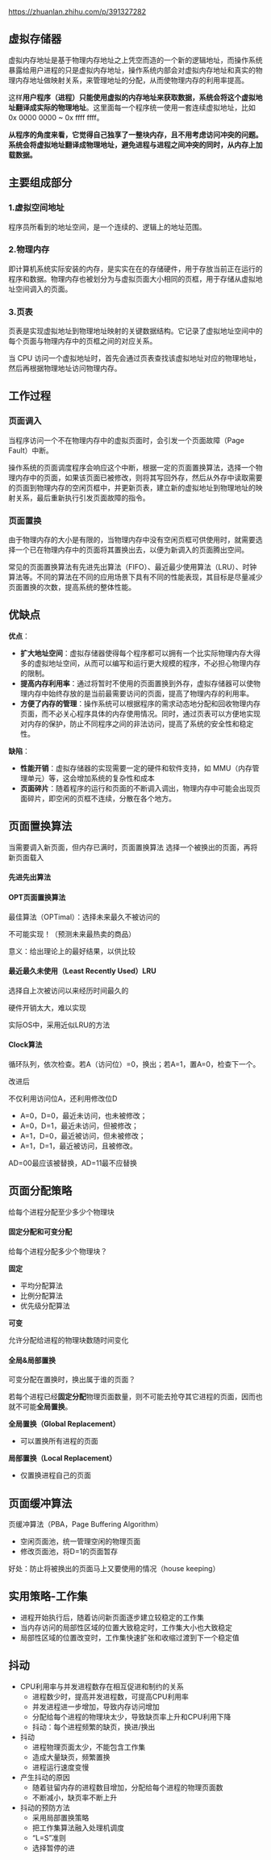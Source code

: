 
<https://zhuanlan.zhihu.com/p/391327282>
## 虚拟存储器
虚拟内存地址是基于物理内存地址之上凭空而造的一个新的逻辑地址，而操作系统暴露给用户进程的只是虚拟内存地址，操作系统内部会对虚拟内存地址和真实的物理内存地址做映射关系，来管理地址的分配，从而使物理内存的利用率提高。

这样**用户程序（进程）只能使用虚拟的内存地址来获取数据，系统会将这个虚拟地址翻译成实际的物理地址**。这里面每一个程序统一使用一套连续虚拟地址，比如 0x 0000 0000 ~ 0x ffff ffff。

**从程序的角度来看，它觉得自己独享了一整块内存，且不用考虑访问冲突的问题。系统会将虚拟地址翻译成物理地址，避免进程与进程之间冲突的同时，从内存上加载数据。**
## 主要组成部分
### 1.虚拟空间地址
程序员所看到的地址空间，是一个连续的、逻辑上的地址范围。
### 2.物理内存
即计算机系统实际安装的内存，是实实在在的存储硬件，用于存放当前正在运行的程序和数据。物理内存也被划分为与虚拟页面大小相同的页框，用于存储从虚拟地址空间调入的页面。
### 3.页表
页表是实现虚拟地址到物理地址映射的关键数据结构。它记录了虚拟地址空间中的每个页面与物理内存中的页框之间的对应关系。

当 CPU 访问一个虚拟地址时，首先会通过页表查找该虚拟地址对应的物理地址，然后再根据物理地址访问物理内存。
## 工作过程
### 页面调入
当程序访问一个不在物理内存中的虚拟页面时，会引发一个页面故障（Page Fault）中断。

操作系统的页面调度程序会响应这个中断，根据一定的页面置换算法，选择一个物理内存中的页面，如果该页面已被修改，则将其写回外存，然后从外存中读取需要的页面到物理内存的空闲页框中，并更新页表，建立新的虚拟地址到物理地址的映射关系，最后重新执行引发页面故障的指令。
### 页面置换
由于物理内存的大小是有限的，当物理内存中没有空闲页框可供使用时，就需要选择一个已在物理内存中的页面将其置换出去，以便为新调入的页面腾出空间。

常见的页面置换算法有先进先出算法（FIFO）、最近最少使用算法（LRU）、时钟算法等。不同的算法在不同的应用场景下具有不同的性能表现，其目标是尽量减少页面置换的次数，提高系统的整体性能。

## 优缺点
**优点**：
- **扩大地址空间**：虚拟存储器使得每个程序都可以拥有一个比实际物理内存大得多的虚拟地址空间，从而可以编写和运行更大规模的程序，不必担心物理内存的限制。
- **提高内存利用率**：通过将暂时不使用的页面置换到外存，虚拟存储器可以使物理内存中始终存放的是当前最需要访问的页面，提高了物理内存的利用率。
- **方便了内存的管理**：操作系统可以根据程序的需求动态地分配和回收物理内存页面，而不必关心程序具体的内存使用情况。同时，通过页表可以方便地实现对内存的保护，防止不同程序之间的非法访问，提高了系统的安全性和稳定性。

**缺陷**：
- **性能开销**：虚拟存储器的实现需要一定的硬件和软件支持，如 MMU（内存管理单元）等，这会增加系统的复杂性和成本
- **页面碎片**：随着程序的运行和页面的不断调入调出，物理内存中可能会出现页面碎片，即空闲的页框不连续，分散在各个地方。
## 页面置换算法

当需要调入新页面，但内存已满时，页面置换算法 选择一个被换出的页面，再将新页面载入

#### 先进先出算法

#### OPT页面置换算法

最佳算法（OPTimal）：选择未来最久不被访问的

不可能实现！（预测未来最热卖的商品）

意义：给出理论上的最好结果，以供比较

#### 最近最久未使用（Least Recently Used）LRU

选择自上次被访问以来经历时间最久的

硬件开销太大，难以实现

实际OS中，采用近似LRU的方法

#### Clock算法

循环队列，依次检查。若A（访问位）=0，换出；若A=1，置A=0，检查下一个。

改进后

不仅利用访问位A，还利用修改位D

- A=0，D=0，最近未访问，也未被修改；
- A=0，D=1，最近未访问，但被修改；
- A=1，D=0，最近被访问，但未被修改；
- A=1，D=1，最近被访问，且被修改。

AD=00最应该被替换，AD=11最不应替换

## 页面分配策略

给每个进程分配至少多少个物理块

#### 固定分配和可变分配
给每个进程分配多少个物理块？

**固定**

- 平均分配算法
- 比例分配算法
- 优先级分配算法
  
**可变**

允许分配给进程的物理块数随时间变化

#### 全局&局部置换

可变分配在置换时，换出属于谁的页面？

若每个进程已经**固定分配**物理页面数量，则不可能去抢夺其它进程的页面，因而也就不可能**全局置换**。

**全局置换（Global Replacement）**

- 可以置换所有进程的页面

**局部置换（Local Replacement）**

- 仅置换进程自己的页面

## 页面缓冲算法

页缓冲算法（PBA，Page Buffering Algorithm）

- 空闲页面池，统一管理空闲的物理页面
- 修改页面池，将D=1的页面暂存

好处：防止将被换出的页面马上又要使用的情况（house keeping）

## 实用策略-工作集

- 进程开始执行后，随着访问新页面逐步建立较稳定的工作集
- 当内存访问的局部性区域的位置大致稳定时，工作集大小也大致稳定
- 局部性区域的位置改变时，工作集快速扩张和收缩过渡到下一个稳定值

## 抖动

- CPU利用率与并发进程数存在相互促进和制约的关系
  - 进程数少时，提高并发进程数，可提高CPU利用率
  - 并发进程进一步增加，导致内存访问增加
  - 分配给每个进程的物理块太少，导致缺页率上升和CPU利用下降
  - 抖动：每个进程频繁的缺页，换进/换出
- 抖动
  - 进程物理页面太少，不能包含工作集
  - 造成大量缺页，频繁置换
  - 进程运行速度变慢
- 产生抖动的原因
  - 随着驻留内存的进程数目增加，分配给每个进程的物理页面数
  - 不断减小，缺页率不断上升
- 抖动的预防方法
  - 采用局部置换策略
  - 把工作集算法融入处理机调度
  - “L=S”准则
  - 选择暂停的进
